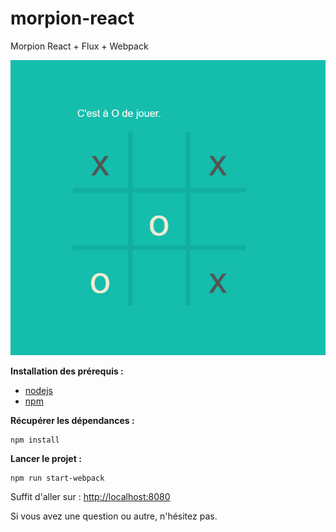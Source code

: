 # morpion-react

Morpion React + Flux + Webpack

![Alt text](/assets/partie.png?raw=true "Partie de morpion")

**Installation des prérequis :**

- [nodejs](https://nodejs.org/en/)
- [npm](https://www.npmjs.com/)

**Récupérer les dépendances :**

```
npm install
```

**Lancer le projet :**

```
npm run start-webpack
```

Suffit d'aller sur : [http://localhost:8080](http://localhost:8080)

Si vous avez une question ou autre, n'hésitez pas.
